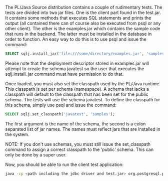 The PL/Java Source distribution contains a couple of rudimentary tests. The tests are divided into two jar files. One is the client part found in the test.jar. It contains some methods that executes SQL statements and prints the output (all contained there can of course also be executed from psql or any other client). The other is the examples.jar which contains the sample code that runs in the backend. The latter must be installed in the database in order to function. An easy way to do this is to use psql and issue the command:
```sql
SELECT sqlj.install_jar('file:///some/directory/examples.jar', 'samples',  true);
```
Please note that the deployment descriptor stored in examples.jar will attempt to create the schema javatest so the user that executes the sqlj.install_jar command must have permission to do that.

Once loaded, you must also set the classpath used by the PL/Java runtime. This classpath is set per schema (namespace). A schema that lacks a classpath will default to the classpath that has been set for the public schema. The tests will use the schema javatest. To define the classpath for this schema, simply use psql and issue the command:
```sql
SELECT sqlj.set_classpath('javatest', 'samples');
```
The first argument is the name of the schema, the second is a colon separated list of jar names. The names must reflect jars that are installed in the system.

NOTE: If you don't use schemas, you must still issue the set_classpath command to assign a correct classpath to the 'public' schema. This can only be done by a super user.

Now, you should be able to run the client test application:

```sh
java -cp <path including the jdbc driver and test.jar> org.postgresql.pljava.test.Tester
```